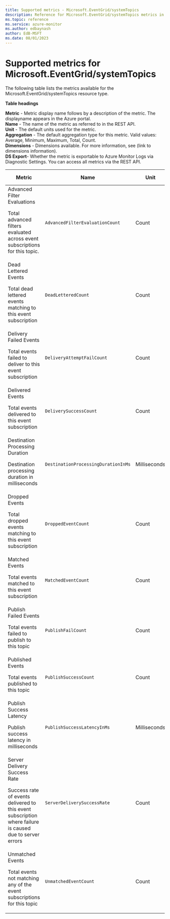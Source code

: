 ```yaml
---
title: Supported metrics - Microsoft.EventGrid/systemTopics
description: Reference for Microsoft.EventGrid/systemTopics metrics in Azure Monitor.
ms.topic: reference
ms.service: azure-monitor
ms.author: edbaynash
author: EdB-MSFT
ms.date: 08/01/2023
---
```

# Supported metrics for Microsoft.EventGrid/systemTopics  
<!-- Data source : arm-->


The following table lists the metrics available for the Microsoft.EventGrid/systemTopics resource type.

  

**Table headings**
  
**Metric** - Metric display name follows by a description of the metric. The displayname appears in the Azure portal.  
**Name** - The name of the metric as referred to in the REST API.  
**Unit** - The default units used for the metric.  
**Aggregation** - The default aggregation type for this metric. Valid values: Average, Minimum, Maximum, Total, Count.  
**Dimensions** - Dimensions available. For more information, see (link to dimensions information).  
**DS Export**- Whether the metric is exportable to Azure Monitor Logs via Diagnostic Settings.  You can access all metrics via the REST API.  
  
  
|Metric|Name|Unit|Aggregation|Dimensions|DS Export|
|---|---|---|---|---|---|
|Advanced Filter Evaluations<p><p>Total advanced filters evaluated across event subscriptions for this topic. |`AdvancedFilterEvaluationCount` |Count |Total |EventSubscriptionName |Yes|
|Dead Lettered Events<p><p>Total dead lettered events matching to this event subscription |`DeadLetteredCount` |Count |Total |DeadLetterReason, EventSubscriptionName |Yes|
|Delivery Failed Events<p><p>Total events failed to deliver to this event subscription |`DeliveryAttemptFailCount` |Count |Total |Error, ErrorType, EventSubscriptionName |No|
|Delivered Events<p><p>Total events delivered to this event subscription |`DeliverySuccessCount` |Count |Total |EventSubscriptionName |Yes|
|Destination Processing Duration<p><p>Destination processing duration in milliseconds |`DestinationProcessingDurationInMs` |Milliseconds |Average |EventSubscriptionName |No|
|Dropped Events<p><p>Total dropped events matching to this event subscription |`DroppedEventCount` |Count |Total |DropReason, EventSubscriptionName |Yes|
|Matched Events<p><p>Total events matched to this event subscription |`MatchedEventCount` |Count |Total |EventSubscriptionName |Yes|
|Publish Failed Events<p><p>Total events failed to publish to this topic |`PublishFailCount` |Count |Total |ErrorType, Error |Yes|
|Published Events<p><p>Total events published to this topic |`PublishSuccessCount` |Count |Total |No Dimensions |Yes|
|Publish Success Latency<p><p>Publish success latency in milliseconds |`PublishSuccessLatencyInMs` |Milliseconds |Total |No Dimensions |Yes|
|Server Delivery Success Rate<p><p>Success rate of events delivered to this event subscription where failure is caused due to server errors |`ServerDeliverySuccessRate` |Count |Total |EventSubscriptionName |Yes|
|Unmatched Events<p><p>Total events not matching any of the event subscriptions for this topic |`UnmatchedEventCount` |Count |Total |No Dimensions |Yes|


<!--Gen Date:  Tue Aug 01 2023 10:39:24 GMT+0300 (Israel Daylight Time)-->